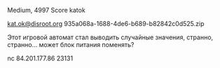 Medium, 4997 Score
katok

kat.ok@disroot.org
935a068a-1688-4de6-b689-b82842c0d525.zip

Этот игровой автомат стал выводить случайные значения, странно, странно… может блок питания поменять?

nc 84.201.177.86 23131
